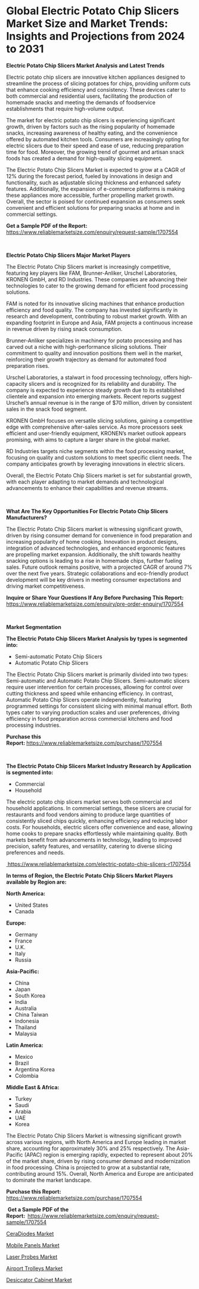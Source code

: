<p><h1>Global Electric Potato Chip Slicers Market Size and Market Trends: Insights and Projections from 2024 to 2031</h1></p><p><strong>Electric Potato Chip Slicers Market Analysis and Latest Trends</strong></p>
<p><p>Electric potato chip slicers are innovative kitchen appliances designed to streamline the process of slicing potatoes for chips, providing uniform cuts that enhance cooking efficiency and consistency. These devices cater to both commercial and residential users, facilitating the production of homemade snacks and meeting the demands of foodservice establishments that require high-volume output.</p><p>The market for electric potato chip slicers is experiencing significant growth, driven by factors such as the rising popularity of homemade snacks, increasing awareness of healthy eating, and the convenience offered by automated kitchen tools. Consumers are increasingly opting for electric slicers due to their speed and ease of use, reducing preparation time for food. Moreover, the growing trend of gourmet and artisan snack foods has created a demand for high-quality slicing equipment.</p><p>The Electric Potato Chip Slicers Market is expected to grow at a CAGR of 12% during the forecast period, fueled by innovations in design and functionality, such as adjustable slicing thickness and enhanced safety features. Additionally, the expansion of e-commerce platforms is making these appliances more accessible, further propelling market growth. Overall, the sector is poised for continued expansion as consumers seek convenient and efficient solutions for preparing snacks at home and in commercial settings.</p></p>
<p><strong>Get a Sample PDF of the Report:&nbsp;</strong> <a href="https://www.reliablemarketsize.com/enquiry/request-sample/1707554?utm_campaign=1839&utm_medium=2&utm_source=Github&utm_content=ia&utm_term=17122024&utm_id=electric-potato-chip-slicers">https://www.reliablemarketsize.com/enquiry/request-sample/1707554</a></p>
<p>&nbsp;</p>
<p><strong>Electric Potato Chip Slicers Major Market Players</strong></p>
<p><p>The Electric Potato Chip Slicers market is increasingly competitive, featuring key players like FAM, Brunner-Anliker, Urschel Laboratories, KRONEN GmbH, and RD Industries. These companies are advancing their technologies to cater to the growing demand for efficient food processing solutions.</p><p>FAM is noted for its innovative slicing machines that enhance production efficiency and food quality. The company has invested significantly in research and development, contributing to robust market growth. With an expanding footprint in Europe and Asia, FAM projects a continuous increase in revenue driven by rising snack consumption.</p><p>Brunner-Anliker specializes in machinery for potato processing and has carved out a niche with high-performance slicing solutions. Their commitment to quality and innovation positions them well in the market, reinforcing their growth trajectory as demand for automated food preparation rises.</p><p>Urschel Laboratories, a stalwart in food processing technology, offers high-capacity slicers and is recognized for its reliability and durability. The company is expected to experience steady growth due to its established clientele and expansion into emerging markets. Recent reports suggest Urschel’s annual revenue is in the range of $70 million, driven by consistent sales in the snack food segment.</p><p>KRONEN GmbH focuses on versatile slicing solutions, gaining a competitive edge with comprehensive after-sales service. As more processors seek efficient and user-friendly equipment, KRONEN’s market outlook appears promising, with aims to capture a larger share in the global market.</p><p>RD Industries targets niche segments within the food processing market, focusing on quality and custom solutions to meet specific client needs. The company anticipates growth by leveraging innovations in electric slicers.</p><p>Overall, the Electric Potato Chip Slicers market is set for substantial growth, with each player adapting to market demands and technological advancements to enhance their capabilities and revenue streams.</p></p>
<p>&nbsp;</p>
<p><strong>What Are The Key Opportunities For Electric Potato Chip Slicers Manufacturers?</strong></p>
<p><p>The Electric Potato Chip Slicers market is witnessing significant growth, driven by rising consumer demand for convenience in food preparation and increasing popularity of home cooking. Innovation in product designs, integration of advanced technologies, and enhanced ergonomic features are propelling market expansion. Additionally, the shift towards healthy snacking options is leading to a rise in homemade chips, further fueling sales. Future outlook remains positive, with a projected CAGR of around 7% over the next five years. Strategic collaborations and eco-friendly product development will be key drivers in meeting consumer expectations and driving market competitiveness.</p></p>
<p><strong>Inquire or Share Your Questions If Any Before Purchasing This Report:</strong> <a href="https://www.reliablemarketsize.com/enquiry/pre-order-enquiry/1707554?utm_campaign=1839&utm_medium=2&utm_source=Github&utm_content=ia&utm_term=17122024&utm_id=electric-potato-chip-slicers">https://www.reliablemarketsize.com/enquiry/pre-order-enquiry/1707554</a></p>
<p>&nbsp;</p>
<p><strong>Market Segmentation</strong></p>
<p><strong>The Electric Potato Chip Slicers Market Analysis by types is segmented into:</strong></p>
<p><ul><li>Semi-automatic Potato Chip Slicers</li><li>Automatic Potato Chip Slicers</li></ul></p>
<p><p>The Electric Potato Chip Slicers market is primarily divided into two types: Semi-automatic and Automatic Potato Chip Slicers. Semi-automatic slicers require user intervention for certain processes, allowing for control over cutting thickness and speed while enhancing efficiency. In contrast, Automatic Potato Chip Slicers operate independently, featuring programmed settings for consistent slicing with minimal manual effort. Both types cater to varying production scales and user preferences, driving efficiency in food preparation across commercial kitchens and food processing industries.</p></p>
<p><strong>Purchase this Report:&nbsp;</strong><a href="https://www.reliablemarketsize.com/purchase/1707554?utm_campaign=1839&utm_medium=2&utm_source=Github&utm_content=ia&utm_term=17122024&utm_id=electric-potato-chip-slicers">https://www.reliablemarketsize.com/purchase/1707554</a></p>
<p>&nbsp;</p>
<p><strong>The Electric Potato Chip Slicers Market Industry Research by Application is segmented into:</strong></p>
<p><ul><li>Commercial</li><li>Household</li></ul></p>
<p><p>The electric potato chip slicers market serves both commercial and household applications. In commercial settings, these slicers are crucial for restaurants and food vendors aiming to produce large quantities of consistently sliced chips quickly, enhancing efficiency and reducing labor costs. For households, electric slicers offer convenience and ease, allowing home cooks to prepare snacks effortlessly while maintaining quality. Both markets benefit from advancements in technology, leading to improved precision, safety features, and versatility, catering to diverse slicing preferences and needs.</p></p>
<p><a href="https://www.reliablemarketsize.com/electric-potato-chip-slicers-r1707554?utm_campaign=1839&utm_medium=2&utm_source=Github&utm_content=ia&utm_term=17122024&utm_id=electric-potato-chip-slicers">&nbsp;https://www.reliablemarketsize.com/electric-potato-chip-slicers-r1707554</a></p>
<p><strong>In terms of Region, the Electric Potato Chip Slicers Market Players available by Region are:</strong></p>
<p>
    <p> <strong> North America: </strong>
        <ul>
            <li>United States</li>
            <li>Canada</li>
        </ul>
        </p> 
    <p> <strong> Europe: </strong>
        <ul>
            <li>Germany</li>
            <li>France</li>
            <li>U.K.</li>
            <li>Italy</li>
            <li>Russia</li>
        </ul>
        </p> 
    <p> <strong> Asia-Pacific: </strong>
        <ul>
            <li>China</li>
            <li>Japan</li>
            <li>South Korea</li>
            <li>India</li>
            <li>Australia</li>
            <li>China Taiwan</li>
            <li>Indonesia</li>
            <li>Thailand</li>
            <li>Malaysia</li>
        </ul>
        </p> 
    <p> <strong> Latin America: </strong>
        <ul>
            <li>Mexico</li>
            <li>Brazil</li>
            <li>Argentina Korea</li>
            <li>Colombia</li>
        </ul>
        </p> 
    <p> <strong> Middle East & Africa: </strong>
        <ul>
            <li>Turkey</li>
            <li>Saudi</li>
            <li>Arabia</li>
            <li>UAE</li>
            <li>Korea</li>
        </ul>
    </p>
    </p>
<p><p>The Electric Potato Chip Slicers Market is witnessing significant growth across various regions, with North America and Europe leading in market share, accounting for approximately 30% and 25% respectively. The Asia-Pacific (APAC) region is emerging rapidly, expected to represent about 20% of the market share, driven by rising consumer demand and modernization in food processing. China is projected to grow at a substantial rate, contributing around 15%. Overall, North America and Europe are anticipated to dominate the market landscape.</p></p>
<p><strong>Purchase this Report: </strong><a href="https://www.reliablemarketsize.com/purchase/1707554?utm_campaign=1839&utm_medium=2&utm_source=Github&utm_content=ia&utm_term=17122024&utm_id=electric-potato-chip-slicers">https://www.reliablemarketsize.com/purchase/1707554</a></p>
<p>&nbsp;<strong>Get a Sample PDF of the Report:&nbsp;&nbsp;</strong><a href="https://www.reliablemarketsize.com/enquiry/request-sample/1707554?utm_campaign=1839&utm_medium=2&utm_source=Github&utm_content=ia&utm_term=17122024&utm_id=electric-potato-chip-slicers">https://www.reliablemarketsize.com/enquiry/request-sample/1707554</a></p>
<p><strong></strong></p>
<p><p><a href="https://www.linkedin.com/pulse/global-ceradiodes-market-trends-innovations-forward-looking-nvf0e?utm_campaign=1839&utm_medium=2&utm_source=Github&utm_content=ia&utm_term=17122024&utm_id=electric-potato-chip-slicers">CeraDiodes Market</a></p><p><a href="https://www.linkedin.com/pulse/mobile-panels-market-report-2024-2031-evaluating-growth-prospects-lglje?utm_campaign=1839&utm_medium=2&utm_source=Github&utm_content=ia&utm_term=17122024&utm_id=electric-potato-chip-slicers">Mobile Panels Market</a></p><p><a href="https://www.linkedin.com/pulse/expert-analysis-laser-probes-market-dynamics-expected-104-oaxuf?utm_campaign=1839&utm_medium=2&utm_source=Github&utm_content=ia&utm_term=17122024&utm_id=electric-potato-chip-slicers">Laser Probes Market</a></p><p><a href="https://www.linkedin.com/pulse/immense-growth-airport-trolleys-market-projected-2024-2031-lpwaf?utm_campaign=1839&utm_medium=2&utm_source=Github&utm_content=ia&utm_term=17122024&utm_id=electric-potato-chip-slicers">Airport Trolleys Market</a></p><p><a href="https://www.linkedin.com/pulse/future-trends-desiccator-cabinet-market-2024-2031-size-key-ajupf?utm_campaign=1839&utm_medium=2&utm_source=Github&utm_content=ia&utm_term=17122024&utm_id=electric-potato-chip-slicers">Desiccator Cabinet Market</a></p></p>
